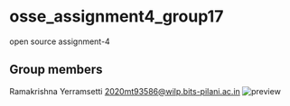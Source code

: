 # osse_assignment4_group17
open source assignment-4
## Group members
Ramakrishna Yerramsetti 2020mt93586@wilp.bits-pilani.ac.in
![preview](https://ramakrishna228.github.io/ramakrishna228/)
